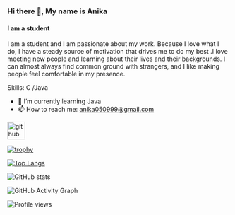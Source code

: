 ### Hi there 👋, My name is Anika
#### I am a student
I am a student and 
I am passionate about my work. Because I love what I do, I have a steady source of motivation that drives me to do my best .I love meeting new people and learning about their lives and their backgrounds. I can almost always find common ground with strangers, and I like making people feel comfortable in my presence.

Skills: C /Java

- 🌱 I’m currently learning Java 
- 📫 How to reach me: anika050999@gmail.com 


[<img src='https://cdn.jsdelivr.net/npm/simple-icons@3.0.1/icons/github.svg' alt='github' height='40'>](https://github.com/anikatabassum1)  

[![trophy](https://github-profile-trophy.vercel.app/?username=anikatabassum1)](https://github.com/ryo-ma/github-profile-trophy)

[![Top Langs](https://github-readme-stats.vercel.app/api/top-langs/?username=anikatabassum1)](https://github.com/anuraghazra/github-readme-stats)

![GitHub stats](https://github-readme-stats.vercel.app/api?username=anikatabassum1&show_icons=true)  

![GitHub Activity Graph](https://activity-graph.herokuapp.com/graph?username=anikatabassum1)  

![Profile views](https://gpvc.arturio.dev/anikatabassum1)  
